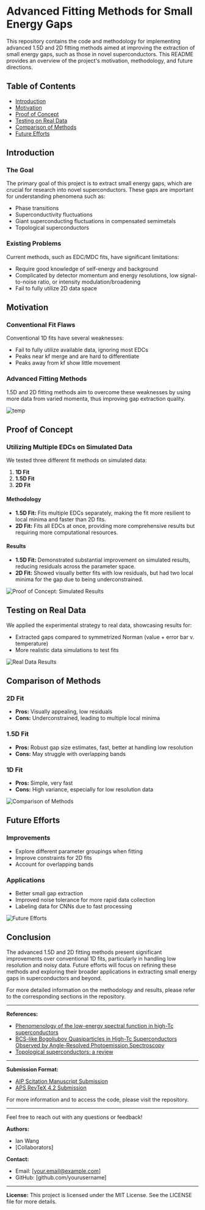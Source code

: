 # Advanced Fitting Methods for Small Energy Gaps

This repository contains the code and methodology for implementing advanced 1.5D and 2D fitting methods aimed at improving the extraction of small energy gaps, such as those in novel superconductors. This README provides an overview of the project's motivation, methodology, and future directions.

## Table of Contents
- [Introduction](#introduction)
- [Motivation](#motivation)
- [Proof of Concept](#proof-of-concept)
- [Testing on Real Data](#testing-on-real-data)
- [Comparison of Methods](#comparison-of-methods)
- [Future Efforts](#future-efforts)

## Introduction
### The Goal
The primary goal of this project is to extract small energy gaps, which are crucial for research into novel superconductors. These gaps are important for understanding phenomena such as:
- Phase transitions
- Superconductivity fluctuations
- Giant superconducting fluctuations in compensated semimetals
- Topological superconductors

### Existing Problems
Current methods, such as EDC/MDC fits, have significant limitations:
- Require good knowledge of self-energy and background
- Complicated by detector momentum and energy resolutions, low signal-to-noise ratio, or intensity modulation/broadening
- Fail to fully utilize 2D data space

## Motivation
### Conventional Fit Flaws
Conventional 1D fits have several weaknesses:
- Fail to fully utilize available data, ignoring most EDCs
- Peaks near kf merge and are hard to differentiate
- Peaks away from kf show little movement

### Advanced Fitting Methods
1.5D and 2D fitting methods aim to overcome these weaknesses by using more data from varied momenta, thus improving gap extraction quality.

![temp](https://github.com/Ian2x/ARPES_Gap_Extraction_v2/assets/72709097/9103b065-84bd-4622-b395-f86c37bf8a89)

## Proof of Concept
### Utilizing Multiple EDCs on Simulated Data
We tested three different fit methods on simulated data:
1. **1D Fit**
2. **1.5D Fit**
3. **2D Fit**

#### Methodology
- **1.5D Fit:** Fits multiple EDCs separately, making the fit more resilient to local minima and faster than 2D fits.
- **2D Fit:** Fits all EDCs at once, providing more comprehensive results but requiring more computational resources.

#### Results
- **1.5D Fit:** Demonstrated substantial improvement on simulated results, reducing residuals across the parameter space.
- **2D Fit:** Showed visually better fits with low residuals, but had two local minima for the gap due to being underconstrained.

![Proof of Concept: Simulated Results](path/to/proof_of_concept_figure.png)

## Testing on Real Data
We applied the experimental strategy to real data, showcasing results for:
- Extracted gaps compared to symmetrized Norman (value + error bar v. temperature)
- More realistic data simulations to test fits

![Real Data Results](path/to/real_data_results_figure.png)

## Comparison of Methods
### 2D Fit
- **Pros:** Visually appealing, low residuals
- **Cons:** Underconstrained, leading to multiple local minima

### 1.5D Fit
- **Pros:** Robust gap size estimates, fast, better at handling low resolution
- **Cons:** May struggle with overlapping bands

### 1D Fit
- **Pros:** Simple, very fast
- **Cons:** High variance, especially for low resolution data

![Comparison of Methods](path/to/comparison_figure.png)

## Future Efforts
### Improvements
- Explore different parameter groupings when fitting
- Improve constraints for 2D fits
- Account for overlapping bands

### Applications
- Better small gap extraction
- Improved noise tolerance for more rapid data collection
- Labeling data for CNNs due to fast processing

![Future Efforts](path/to/future_efforts_figure.png)

## Conclusion
The advanced 1.5D and 2D fitting methods present significant improvements over conventional 1D fits, particularly in handling low resolution and noisy data. Future efforts will focus on refining these methods and exploring their broader applications in extracting small energy gaps in superconductors and beyond.

For more detailed information on the methodology and results, please refer to the corresponding sections in the repository.

---

**References:**
- [Phenomenology of the low-energy spectral function in high-Tc superconductors](https://example.com/paper1)
- [BCS-like Bogoliubov Quasiparticles in High-Tc Superconductors Observed by Angle-Resolved Photoemission Spectroscopy](https://example.com/paper2)
- [Topological superconductors: a review](https://example.com/paper3)

---

**Submission Format:**
- [AIP Scitation Manuscript Submission](https://aip.scitation.org/rsi/authors/manuscript)
- [APS RevTeX 4.2 Submission](https://journals.aps.org/edannounce/revtex-4-2-released)

For more information and to access the code, please visit the repository.

---

Feel free to reach out with any questions or feedback!

**Authors:**
- Ian Wang
- [Collaborators]

**Contact:**
- Email: [your.email@example.com]
- GitHub: [github.com/yourusername]

---

**License:**
This project is licensed under the MIT License. See the LICENSE file for more details.
